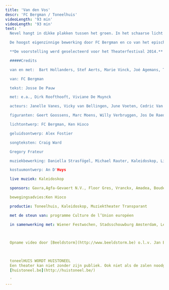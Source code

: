 ```yaml
---
title: 'Van den Vos'
descr: 'FC Bergman / Toneelhuis'
videoLength: '93 min'
videoLength: '93 min'
text: '
  Nevel hangt in dikke plakken tussen het groen. In het schaarse licht zien we de tijd voorbijgaan. Iets schiet tussen de planten door en verdwijnt weer. De mist neemt toe, vult het woud met een dicht wolkenpak, tot er niets anders meer overblijft dan een solide, witte massa. Verloren, op de tast, stapt hij door deze smog, door dit bos. Het bos dat kraakt en fluistert. Hij waadt door de varens en roept voorzichtig een naam en die klinkt als “Vos!” en “Vos?”. En de varens fluisteren mee. En hij kan amper een hand voor ogen zien in de mist die zich als een dikke deken om hem heen plooit.                

  De hoogst eigenzinnige bewerking door FC Bergman en co van het episch diergedicht _Van de vos Reynaerde_ werd onthaald als ‘krankzinnig straf theater’. Liesa Van der Aa en het Berlijnse genre-crossing Solistenensemble Kaleidoskop componeerden de muziek voor deze muziektheatervoorstelling. Josse De Pauw zorgt voor woorden. Dirk Roofthooft, Viviane De Muynck en Gregory Frateur spelen mee, omringd door een aantal vrijwilligers.

  **De voorstelling werd geselec­teerd voor het Theaterfestival 2014.** Uit het juryrapport: “Met deze krachttoer bewijst dit stelletje lefgozers dat ze eigenhandig een nieuw, visueel zinderend hoofdstuk aan onze theatergeschiedenis schrijven. Deze voorstelling is een belangwekkende stap in hun oeuvre en ontplooiing omdat visuele pracht en inhoudelijke kracht meer dan ooit in even­wicht zijn.”

  #####Credits

  van en met:  Bart Hollanders, Stef Aerts, Marie Vinck, Joé Agemans, Thomas Verstraeten

  van: FC Bergman

  tekst: Josse De Pauw

  met: e.a., Dirk Roofthooft, Viviane De Muynck

  acteurs: Janelle Vanes, Vicky van Bellingen, June Voeten, Cedric Van Den Abbeele, Bent Simons, Frederick Bruyninckx, Wim Verachtert

  figuranten: Geert Goossens, Marc Moens, Willy Verbruggen, Jos De Raedt, Guy Willekens, Emile De Bekker, Jan Rottiers

  lichtontwerp: FC Bergman, Ken Hioco

  geluidsontwerp: Alex Fostier

  songteksten: Craig Ward

  Gregory Frateur

  muziekbewerking: Daniella Strasfögel, Michael Rauter, Kaleidoskop, Liesa Van der Aa

  kostuumontwerp: An D'Huys

  live muziek: Kaleidoskop

  sponsors: Gavra,Agfa-Gevaert N.V., Floor Gres, Vranckx, Amadea, Boudewijn Sea Park

  bewegingsadvies:Ken Hioco

  productie: Toneelhuis, Kaleidoskop, Muziektheater Transparant

  met de steun van: programme Culture de l’Union européen

  in samenwerking met: Wiener Festwochen, Stadsschouwburg Amsterdam, Le Phénix, Scène nationale de Valenciennes, Operadagen Rotterdam, Kaaitheater, Berliner Festspiele / Foreign Affairs       

  ‍

  Opname video door [Beeldstorm](http://www.beeldstorm.be) o.l.v. Jan Bosteels

  ‍

  toneelHUIS WORDT HUISTONEEL
  Een theater kan niet zonder zijn publiek. Ook niet als de zalen noodgedwongen leeg staan. Daarom zoeken de Toneelhuismakers u op vanuit hun schuiloorden. Ze spinnen vanuit hun huizen lange, onzichtbare draden tot bij u, met verhalen, gedichten, gedachten en beelden. Zo wordt Toneelhuis voor even Huistoneel. Geniet ervan!
  [huistoneel.be](http://huistoneel.be/)

  ‍'
---
```

